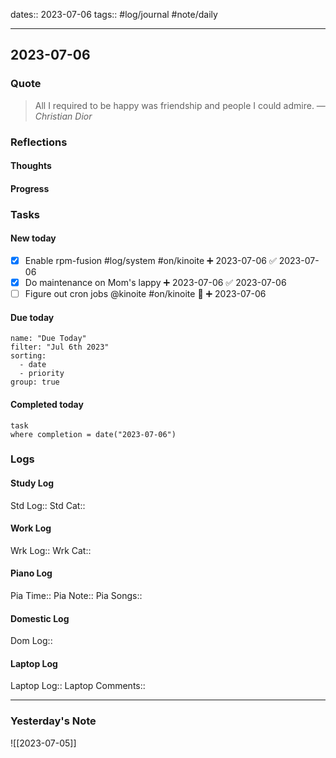 dates:: 2023-07-06
tags:: #log/journal #note/daily 

---
## 2023-07-06

### Quote

> All I required to be happy was friendship and people I could admire.
> — <cite>Christian Dior</cite>


### Reflections

#### Thoughts

#### Progress

### Tasks

#### New today

- [x] Enable rpm-fusion #log/system #on/kinoite ➕ 2023-07-06 ✅ 2023-07-06
- [x] Do maintenance on Mom's lappy ➕ 2023-07-06 ✅ 2023-07-06
- [ ] Figure out cron jobs @kinoite #on/kinoite 🔼 ➕ 2023-07-06

#### Due today

```todoist
name: "Due Today"
filter: "Jul 6th 2023"
sorting: 
  - date
  - priority
group: true
```

#### Completed today

```dataview
task
where completion = date("2023-07-06")
```


### Logs

#### Study Log
Std Log:: 
Std Cat:: 

#### Work Log
Wrk Log:: 
Wrk Cat:: 

#### Piano Log

Pia Time:: 
Pia Note:: 
Pia Songs:: 

#### Domestic Log

Dom Log:: 

#### Laptop Log

Laptop Log:: 
Laptop Comments::


---
### Yesterday's Note

![[2023-07-05]]


